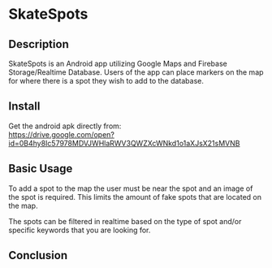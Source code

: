 # SkateSpots

## Description
SkateSpots is an Android app utilizing Google Maps and Firebase Storage/Realtime Database. Users
of the app can place markers on the map for where there is a spot they wish to add to the database.

## Install
Get the android apk directly from:                                            
https://drive.google.com/open?id=0B4hy8Ic57978MDVJWHlaRWV3QWZXcWNkd1o1aXJsX21sMVNB

## Basic Usage
To add a spot to the map the user must be near the spot and an image of the spot is required. This
limits the amount of fake spots that are located on the map.

The spots can be filtered in realtime based on the type of spot and/or specific keywords that you are 
looking for.

## Conclusion
